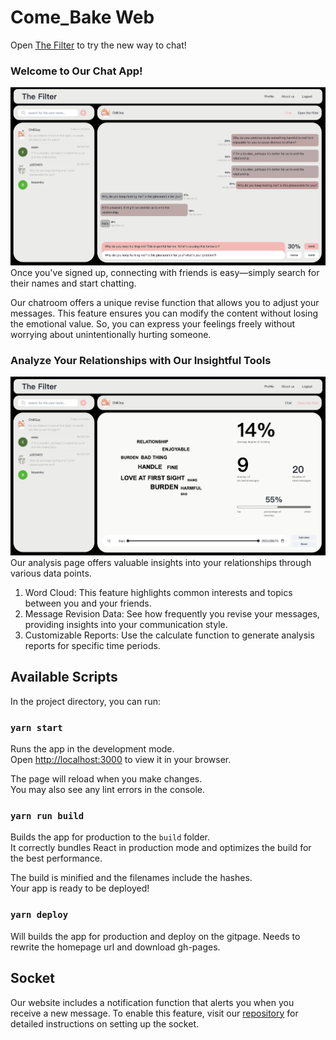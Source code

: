 # Come_Bake Web

Open [The Filter](http://luffy.ee.ncku.edu.tw:3000) to try the new way to chat!

### Welcome to Our Chat App!

![chat](./readme_img/chat_page.png)
Once you've signed up, connecting with friends is easy—simply search for their names and start chatting.

Our chatroom offers a unique revise function that allows you to adjust your messages. This feature ensures you can modify the content without losing the emotional value. So, you can express your feelings freely without worrying about unintentionally hurting someone.

### Analyze Your Relationships with Our Insightful Tools

![analysis](./readme_img/analysis_page.png)
Our analysis page offers valuable insights into your relationships through various data points.

1. Word Cloud: This feature highlights common interests and topics between you and your friends.
2. Message Revision Data: See how frequently you revise your messages, providing insights into your communication style.
3. Customizable Reports: Use the calculate function to generate analysis reports for specific time periods.

## Available Scripts

In the project directory, you can run:

### `yarn start`

Runs the app in the development mode.\
Open [http://localhost:3000](http://localhost:3000) to view it in your browser.

The page will reload when you make changes.\
You may also see any lint errors in the console.

### `yarn run build`

Builds the app for production to the `build` folder.\
It correctly bundles React in production mode and optimizes the build for the best performance.

The build is minified and the filenames include the hashes.\
Your app is ready to be deployed!

### `yarn deploy`

Will builds the app for production and deploy on the gitpage.
Needs to rewrite the homepage url and download gh-pages.

## Socket

Our website includes a notification function that alerts you when you receive a new message. To enable this feature, visit our [repository](https://github.com/hsiangling0/socket_chat) for detailed instructions on setting up the socket.
